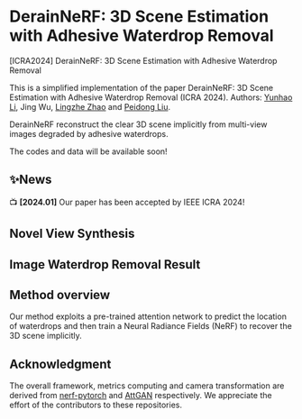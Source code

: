 # DerainNeRF: 3D Scene Estimation with Adhesive Waterdrop Removal
[ICRA2024] DerainNeRF: 3D Scene Estimation with Adhesive Waterdrop Removal

This is a simplified implementation of the paper DerainNeRF: 3D Scene Estimation with Adhesive Waterdrop Removal (ICRA 2024). Authors: [Yunhao Li](https://yunhaoli2020.github.io/), Jing Wu, [Lingzhe Zhao](https://github.com/LingzheZhao) and [Peidong Liu](https://ethliup.github.io/).

DerainNeRF reconstruct the clear 3D scene implicitly from multi-view images degraded by adhesive waterdrops.

The codes and data will be available soon!

## ✨News
📺 **[2024.01]** Our paper has been accepted by IEEE ICRA 2024!


## Novel View Synthesis

## Image Waterdrop Removal Result



## Method overview


Our method exploits a pre-trained attention network to predict the location of waterdrops and then train a Neural Radiance Fields (NeRF) to recover the 3D scene implicitly.



## Acknowledgment

The overall framework, metrics computing and camera transformation are derived from [nerf-pytorch](https://github.com/yenchenlin/nerf-pytorch/) and [AttGAN](https://github.com/rui1996/DeRaindrop) respectively. We appreciate the effort of the contributors to these repositories.

